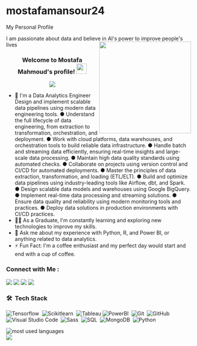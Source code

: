 # mostafamansour24
My Personal Profile

I am passionate about data and believe in AI's power to improve people's lives
<img width="250" align="right" src="https://c.tenor.com/_DOBjnGspYAAAAAM/code-coding.gif">

<h3 align="center">
  Welcome to Mostafa Mahmoud's profile!
  <img src="https://media.giphy.com/media/hvRJCLFzcasrR4ia7z/giphy.gif" width="28">
</h3>

<!-- Typing SVG by DenverCoder1 - https://github.com/DenverCoder1/readme-typing-svg -->
<p align="center">
  <a href="https://github.com/DenverCoder1/readme-typing-svg"><img src="https://readme-typing-svg.herokuapp.com/?lines=Data%20Analytics%20;Always%20learning%20new%20things&font=Fira%20Code&center=true&width=440&height=45&color=f75c7e&vCenter=true&size=22"></a>
</p> 

- 🏢 I'm a Data Analytics Engineer  Design and implement scalable data pipelines using modern data engineering tools.
● Understand the full lifecycle of data engineering, from extraction to transformation,
orchestration, and deployment.
● Work with cloud platforms, data warehouses, and orchestration tools to build reliable
data infrastructure.
● Handle batch and streaming data efficiently, ensuring real-time insights and large-scale
data processing.
● Maintain high data quality standards using automated checks.
● Collaborate on projects using version control and CI/CD for automated deployments.
● Master the principles of data extraction, transformation, and loading (ETL/ELT).
● Build and optimize data pipelines using industry-leading tools like Airflow, dbt, and
Spark.
● Design scalable data models and warehouses using Google BigQuery.
● Implement real-time data processing and streaming solutions.
● Ensure data quality and reliability using modern monitoring tools and practices.
● Deploy data solutions in production environments with CI/CD practices.
- 👨‍💻 As a Graduate, I'm constantly learning and exploring new technologies to improve my skills.
- 💬 Ask me about my experience with Python, R, and Power BI, or anything related to data analytics.
- ⚡ Fun Fact: I'm a coffee enthusiast and my perfect day would start and end with a cup of coffee.



### Connect with Me :

<a href="https://t.me/Mostafa Mansour" target="_blank"><img src="https://img.shields.io/badge/-Mostafa%20Mansour-0077B5?style=for-the-badge&logo=Linkedin&logoColor=white"/></a>
<a href="https://t.me/Mostafa Mansour" target="_blank"><img src="https://img.shields.io/badge/-Mostafa%20Mansour-0077B5?style=for-the-badge&logo=Telegram&logoColor=white"/></a>
<a href="https://t.me/Mostafa Mansour" target="_blank"><img src="https://img.shields.io/badge/-Mostafa%20Mansour-0077B5?style=for-the-badge&logo=WhatsApp&logoColor=white"/></a>
<a href="https://t.me/Mostafa Mansour" target="_blank"><img src="https://img.shields.io/badge/-Mostafa%20Mansour-0077B5?style=for-the-badge&logo=Facebook&logoColor=white"/></a>
### 🛠 &nbsp;Tech Stack
![Tensorflow](https://img.shields.io/badge/-Tensorflow-05122A?style=flat&logo=Tensorflow)&nbsp;
![Scikitlearn](https://img.shields.io/badge/-Scikitlearn-05122A?style=flat&logo=Scikitlearn&logoColor=563D7C)&nbsp;
![Tableau](https://img.shields.io/badge/-Tableau-05122A?style=flat&logo=Tableau)
![PowerBI](https://img.shields.io/badge/-PowerBI-05122A?style=flat&logo=PowerBI&logoColor=339933)&nbsp;
![Git](https://img.shields.io/badge/-Git-05122A?style=flat&logo=git)&nbsp;
![GitHub](https://img.shields.io/badge/-GitHub-05122A?style=flat&logo=github)&nbsp;
![Visual Studio Code](https://img.shields.io/badge/-Visual%20Studio%20Code-05122A?style=flat&logo=visual-studio-code&logoColor=007ACC)&nbsp;
![Sass](https://img.shields.io/badge/-Sass-05122A?style=flat&logo=sass)&nbsp;
![SQL](https://img.shields.io/badge/-SQL-05122A?style=flat&logo=SQL)&nbsp;
![MongoDB](https://img.shields.io/badge/-MongoDB-05122A?style=flat&logo=MongoDB)&nbsp;
![Python](https://img.shields.io/badge/-Python%20-05122A?style=flat&logo=python)&nbsp;




<img align="left" src="https://github-readme-stats.vercel.app/api/top-langs?username=mostafamahmoud&show_icons=true&locale=en&layout=compact&theme=radical" alt="most used languages" />
<br>
<a href="https://komarev.com/ghpvc/?username=mostafamahmoud&style=for-the-badge">
    <img src="https://komarev.com/ghpvc/?username=mostafamahmoud&style=for-the-badge">
</a>

